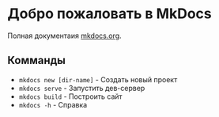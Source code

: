 # Добро пожаловать в MkDocs

Полная документаия [mkdocs.org](https://www.mkdocs.org).

## Комманды

* `mkdocs new [dir-name]` - Создать новый проект
* `mkdocs serve` - Запустить дев-сервер
* `mkdocs build` - Построить сайт
* `mkdocs -h` - Справка
